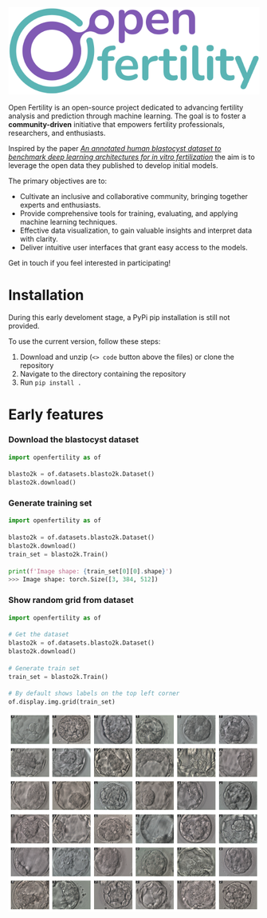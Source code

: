 ![Open Ferlility logo](docs/static/logo/OpenFertility.svg)

Open Fertility is an open-source project dedicated to advancing fertility analysis and prediction through machine learning. The goal is to foster a __community-driven__ initiative that empowers fertility professionals, researchers, and enthusiasts. 

Inspired by the paper [_An annotated human blastocyst dataset to benchmark deep learning architectures for in vitro fertilization_](https://www.nature.com/articles/s41597-023-02182-3) the aim is to leverage the open data they published to develop initial models.

The primary objectives are to:

- Cultivate an inclusive and collaborative community, bringing together experts and enthusiasts.
- Provide comprehensive tools for training, evaluating, and applying machine learning techniques.
- Effective data visualization, to gain valuable insights and interpret data with clarity.
- Deliver intuitive user interfaces that grant easy access to the models.


Get in touch if you feel interested in participating!

# Installation

During this early develoment stage, a PyPi pip installation is still not provided.

To use the current version, follow these steps:

1. Download and unzip (`<> code` button above the files) or clone the repository 
3. Navigate to the directory containing the repository
4. Run `pip install .` 


# Early features

### Download the blastocyst dataset

```python
import openfertility as of

blasto2k = of.datasets.blasto2k.Dataset()
blasto2k.download()
```

### Generate training set

```python
import openfertility as of

blasto2k = of.datasets.blasto2k.Dataset()
blasto2k.download()
train_set = blasto2k.Train()

print(f'Image shape: {train_set[0][0].shape}')
>>> Image shape: torch.Size([3, 384, 512])

```

### Show random grid from dataset
```python
import openfertility as of

# Get the dataset
blasto2k = of.datasets.blasto2k.Dataset()
blasto2k.download()

# Generate train set
train_set = blasto2k.Train()

# By default shows labels on the top left corner
of.display.img.grid(train_set) 

```
![blasto2k-grid6x6](docs/static/blasto2k-grid6x6.png)